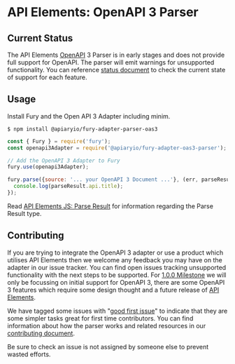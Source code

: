 # API Elements: OpenAPI 3 Parser

## Current Status

The API Elements [OpenAPI][] 3 Parser is in early stages and does not provide
full support for OpenAPI. The parser will emit warnings for unsupported
functionality. You can reference [status document][] to check the current state
of support for each feature.

## Usage

Install Fury and the Open API 3 Adapter including minim.

```shell
$ npm install @apiaryio/fury-adapter-parser-oas3
```

```js
const { Fury } = require('fury');
const openapi3Adapter = require('@apiaryio/fury-adapter-oas3-parser');

// Add the OpenAPI 3 Adapter to Fury
fury.use(openapi3Adapter);

fury.parse({source: '... your OpenAPI 3 Document ...'}, (err, parseResult) => {
  console.log(parseResult.api.title);
});
```

Read [API Elements JS: Parse
Result](https://api-elements-js.readthedocs.io/en/latest/api.html#parse-result)
for information regarding the Parse Result type.

## Contributing

If you are trying to integrate the OpenAPI 3 adapter or use a product which
utilises API Elements then we welcome any feedback you may have on the adapter
in our issue tracker. You can find open issues tracking unsupported
functionality with the next steps to be supported. For [1.0.0 Milestone][] we
will only be focussing on initial support for OpenAPI 3, there are some OpenAPI
3 features which require some design thought and a future release of [API
Elements][].

We have tagged some issues with "[good first issue][]" to indicate that they
are some simpler tasks great for first time contributors. You can find
information about how the parser works and related resources in our
[contributing
document](https://github.com/apiaryio/fury-adapter-oas3-parser/blob/master/CONTRIBUTING.md).

Be sure to check an
issue is not assigned by someone else to prevent wasted efforts.


[API Elements]: https://apielements.org/
[OpenAPI]: https://github.com/OAI/OpenAPI-Specification
[status document]: https://github.com/apiaryio/fury-adapter-oas3-parser/blob/master/STATUS.md
[1.0.0 Milestone]: https://github.com/apiaryio/fury-adapter-oas3-parser/milestone/3
[good first issue]: https://github.com/apiaryio/fury-adapter-oas3-parser/issues?q=is%3Aissue+is%3Aopen+sort%3Aupdated-desc+label%3A%22good+first+issue%22
